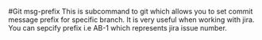 #Git msg-prefix
This is subcommand to git which allows you to set commit message prefix for specific branch. It is very useful when working with jira. You can sepcify prefix i.e AB-1 which represents jira issue number.